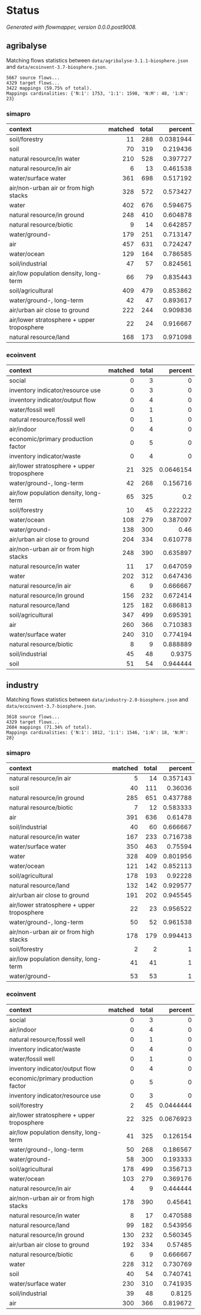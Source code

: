 # Status

*Generated with flowmapper, version 0.0.0.post9008.*

## agribalyse

Matching flows statistics between `data/agribalyse-3.1.1-biosphere.json`
and `data/ecoinvent-3.7-biosphere.json`.

    5667 source flows...
    4329 target flows...
    3422 mappings (59.75% of total).
    Mappings cardinalities: {'N:1': 1753, '1:1': 1598, 'N:M': 48, '1:N': 23}

### simapro

| context                                    | matched | total |   percent |
|:-------------------------------------------|--------:|------:|----------:|
| soil/forestry                              |      11 |   288 | 0.0381944 |
| soil                                       |      70 |   319 |  0.219436 |
| natural resource/in water                  |     210 |   528 |  0.397727 |
| natural resource/in air                    |       6 |    13 |  0.461538 |
| water/surface water                        |     361 |   698 |  0.517192 |
| air/non-urban air or from high stacks      |     328 |   572 |  0.573427 |
| water                                      |     402 |   676 |  0.594675 |
| natural resource/in ground                 |     248 |   410 |  0.604878 |
| natural resource/biotic                    |       9 |    14 |  0.642857 |
| water/ground-                              |     179 |   251 |  0.713147 |
| air                                        |     457 |   631 |  0.724247 |
| water/ocean                                |     129 |   164 |  0.786585 |
| soil/industrial                            |      47 |    57 |  0.824561 |
| air/low population density, long-term      |      66 |    79 |  0.835443 |
| soil/agricultural                          |     409 |   479 |  0.853862 |
| water/ground-, long-term                   |      42 |    47 |  0.893617 |
| air/urban air close to ground              |     222 |   244 |  0.909836 |
| air/lower stratosphere + upper troposphere |      22 |    24 |  0.916667 |
| natural resource/land                      |     168 |   173 |  0.971098 |

### ecoinvent

| context                                    | matched | total |   percent |
|:-------------------------------------------|--------:|------:|----------:|
| social                                     |       0 |     3 |         0 |
| inventory indicator/resource use           |       0 |     3 |         0 |
| inventory indicator/output flow            |       0 |     4 |         0 |
| water/fossil well                          |       0 |     1 |         0 |
| natural resource/fossil well               |       0 |     1 |         0 |
| air/indoor                                 |       0 |     4 |         0 |
| economic/primary production factor         |       0 |     5 |         0 |
| inventory indicator/waste                  |       0 |     4 |         0 |
| air/lower stratosphere + upper troposphere |      21 |   325 | 0.0646154 |
| water/ground-, long-term                   |      42 |   268 |  0.156716 |
| air/low population density, long-term      |      65 |   325 |       0.2 |
| soil/forestry                              |      10 |    45 |  0.222222 |
| water/ocean                                |     108 |   279 |  0.387097 |
| water/ground-                              |     138 |   300 |      0.46 |
| air/urban air close to ground              |     204 |   334 |  0.610778 |
| air/non-urban air or from high stacks      |     248 |   390 |  0.635897 |
| natural resource/in water                  |      11 |    17 |  0.647059 |
| water                                      |     202 |   312 |  0.647436 |
| natural resource/in air                    |       6 |     9 |  0.666667 |
| natural resource/in ground                 |     156 |   232 |  0.672414 |
| natural resource/land                      |     125 |   182 |  0.686813 |
| soil/agricultural                          |     347 |   499 |  0.695391 |
| air                                        |     260 |   366 |  0.710383 |
| water/surface water                        |     240 |   310 |  0.774194 |
| natural resource/biotic                    |       8 |     9 |  0.888889 |
| soil/industrial                            |      45 |    48 |    0.9375 |
| soil                                       |      51 |    54 |  0.944444 |

## industry

Matching flows statistics between `data/industry-2.0-biosphere.json` and
`data/ecoinvent-3.7-biosphere.json`.

    3618 source flows...
    4329 target flows...
    2604 mappings (71.34% of total).
    Mappings cardinalities: {'N:1': 1012, '1:1': 1546, '1:N': 18, 'N:M': 28}

### simapro

| context                                    | matched | total |  percent |
|:-------------------------------------------|--------:|------:|---------:|
| natural resource/in air                    |       5 |    14 | 0.357143 |
| soil                                       |      40 |   111 |  0.36036 |
| natural resource/in ground                 |     285 |   651 | 0.437788 |
| natural resource/biotic                    |       7 |    12 | 0.583333 |
| air                                        |     391 |   636 |  0.61478 |
| soil/industrial                            |      40 |    60 | 0.666667 |
| natural resource/in water                  |     167 |   233 | 0.716738 |
| water/surface water                        |     350 |   463 |  0.75594 |
| water                                      |     328 |   409 | 0.801956 |
| water/ocean                                |     121 |   142 | 0.852113 |
| soil/agricultural                          |     178 |   193 |  0.92228 |
| natural resource/land                      |     132 |   142 | 0.929577 |
| air/urban air close to ground              |     191 |   202 | 0.945545 |
| air/lower stratosphere + upper troposphere |      22 |    23 | 0.956522 |
| water/ground-, long-term                   |      50 |    52 | 0.961538 |
| air/non-urban air or from high stacks      |     178 |   179 | 0.994413 |
| soil/forestry                              |       2 |     2 |        1 |
| air/low population density, long-term      |      41 |    41 |        1 |
| water/ground-                              |      53 |    53 |        1 |

### ecoinvent

| context                                    | matched | total |   percent |
|:-------------------------------------------|--------:|------:|----------:|
| social                                     |       0 |     3 |         0 |
| air/indoor                                 |       0 |     4 |         0 |
| natural resource/fossil well               |       0 |     1 |         0 |
| inventory indicator/waste                  |       0 |     4 |         0 |
| water/fossil well                          |       0 |     1 |         0 |
| inventory indicator/output flow            |       0 |     4 |         0 |
| economic/primary production factor         |       0 |     5 |         0 |
| inventory indicator/resource use           |       0 |     3 |         0 |
| soil/forestry                              |       2 |    45 | 0.0444444 |
| air/lower stratosphere + upper troposphere |      22 |   325 | 0.0676923 |
| air/low population density, long-term      |      41 |   325 |  0.126154 |
| water/ground-, long-term                   |      50 |   268 |  0.186567 |
| water/ground-                              |      58 |   300 |  0.193333 |
| soil/agricultural                          |     178 |   499 |  0.356713 |
| water/ocean                                |     103 |   279 |  0.369176 |
| natural resource/in air                    |       4 |     9 |  0.444444 |
| air/non-urban air or from high stacks      |     178 |   390 |   0.45641 |
| natural resource/in water                  |       8 |    17 |  0.470588 |
| natural resource/land                      |      99 |   182 |  0.543956 |
| natural resource/in ground                 |     130 |   232 |  0.560345 |
| air/urban air close to ground              |     192 |   334 |   0.57485 |
| natural resource/biotic                    |       6 |     9 |  0.666667 |
| water                                      |     228 |   312 |  0.730769 |
| soil                                       |      40 |    54 |  0.740741 |
| water/surface water                        |     230 |   310 |  0.741935 |
| soil/industrial                            |      39 |    48 |    0.8125 |
| air                                        |     300 |   366 |  0.819672 |
